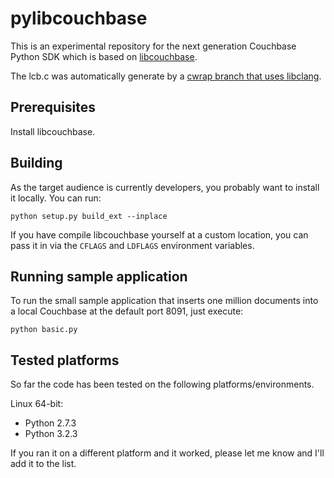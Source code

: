 pylibcouchbase
==============

This is an experimental repository for the next generation Couchbase Python
SDK which is based on [libcouchbase][1].

The lcb.c was automatically generate by a [cwrap branch that uses libclang][2].


Prerequisites
-------------

Install libcouchbase.


Building
--------

As the target audience is currently developers, you probably want to install
it locally. You can run:

    python setup.py build_ext --inplace

If you have compile libcouchbase yourself at a custom location, you can pass
it in via the `CFLAGS` and `LDFLAGS` environment variables.


Running sample application
--------------------------

To run the small sample application that inserts one million documents into
a local Couchbase at the default port 8091, just execute:

    python basic.py


Tested platforms
----------------

So far the code has been tested on the following platforms/environments.

Linux 64-bit:

 - Python 2.7.3
 - Python 3.2.3

If you ran it on a different platform and it worked, please let me know and
I'll add it to the list.



[1]: https://github.com/couchbase/libcouchbase
[2]: https://github.com/geggo/cwrap
